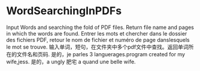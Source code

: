 # WordSearchingInPDFs
Input Words and searching the fold of PDF files. Return file name and pages in which the words are found. 
Entrer les mots et chercher dans le dossier des fichiers PDF, retour le nom de fichier et numéro de page danslesquels le mot se trouve. 
输入单词，短句，在文件夹中多个pdf文件中查找。返回单词所在的文件名和页码.
是的，je parles 3 languerages.program created for my wife,jess. 是的，a ungly 肥宅 a quand une belle wife.

